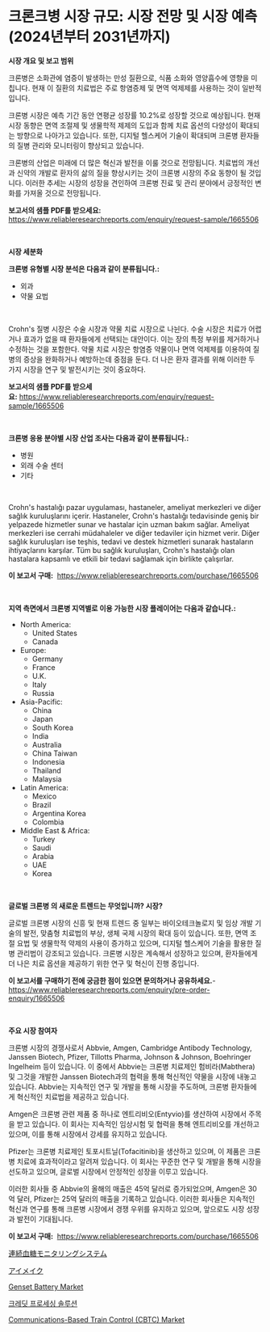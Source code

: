 <p><h1>크론크병 시장 규모: 시장 전망 및 시장 예측 (2024년부터 2031년까지)</h1></p><p><strong>시장 개요 및 보고 범위</strong></p>
<p><p>크론병은 소화관에 염증이 발생하는 만성 질환으로, 식품 소화와 영양흡수에 영향을 미칩니다. 현재 이 질환의 치료법은 주로 항염증제 및 면역 억제제를 사용하는 것이 일반적입니다. </p><p>크론병 시장은 예측 기간 동안 연평균 성장률 10.2%로 성장할 것으로 예상됩니다. 현재 시장 동향은 면역 조절제 및 생물학적 제제의 도입과 함께 치료 옵션의 다양성이 확대되는 방향으로 나아가고 있습니다. 또한, 디지털 헬스케어 기술이 확대되며 크론병 환자들의 질병 관리와 모니터링이 향상되고 있습니다.</p><p>크론병의 산업은 미래에 더 많은 혁신과 발전을 이룰 것으로 전망됩니다. 치료법의 개선과 신약의 개발로 환자의 삶의 질을 향상시키는 것이 크론병 시장의 주요 동향이 될 것입니다. 이러한 추세는 시장의 성장을 견인하여 크론병 진료 및 관리 분야에서 긍정적인 변화를 가져올 것으로 전망됩니다.</p></p>
<p><strong>보고서의 샘플 PDF를 받으세요:</strong> <a href="https://www.reliableresearchreports.com/enquiry/request-sample/1665506">https://www.reliableresearchreports.com/enquiry/request-sample/1665506</a></p>
<p>&nbsp;</p>
<p><strong>시장 세분화</strong></p>
<p><strong>크론병 유형별 시장 분석은 다음과 같이 분류됩니다.:</strong></p>
<p><ul><li>외과</li><li>약물 요법</li></ul></p>
<p>&nbsp;</p>
<p><p>Crohn's 질병 시장은 수술 시장과 약물 치료 시장으로 나뉜다. 수술 시장은 치료가 어렵거나 효과가 없을 때 환자들에게 선택되는 대안이다. 이는 장의 특정 부위를 제거하거나 수정하는 것을 포함한다. 약물 치료 시장은 항염증 약물이나 면역 억제제를 이용하여 질병의 증상을 완화하거나 예방하는데 중점을 둔다. 더 나은 환자 결과를 위해 이러한 두 가지 시장을 연구 및 발전시키는 것이 중요하다.</p></p>
<p><strong>보고서의 샘플 PDF를 받으세요:</strong>&nbsp;<a href="https://www.reliableresearchreports.com/enquiry/request-sample/1665506">https://www.reliableresearchreports.com/enquiry/request-sample/1665506</a></p>
<p>&nbsp;</p>
<p><strong> 크론병 응용 분야별 시장 산업 조사는 다음과 같이 분류됩니다.:</strong></p>
<p><ul><li>병원</li><li>외래 수술 센터</li><li>기타</li></ul></p>
<p>&nbsp;</p>
<p><p>Crohn's hastalığı pazar uygulaması, hastaneler, ameliyat merkezleri ve diğer sağlık kuruluşlarını içerir. Hastaneler, Crohn's hastalığı tedavisinde geniş bir yelpazede hizmetler sunar ve hastalar için uzman bakım sağlar. Ameliyat merkezleri ise cerrahi müdahaleler ve diğer tedaviler için hizmet verir. Diğer sağlık kuruluşları ise teşhis, tedavi ve destek hizmetleri sunarak hastaların ihtiyaçlarını karşılar. Tüm bu sağlık kuruluşları, Crohn's hastalığı olan hastalara kapsamlı ve etkili bir tedavi sağlamak için birlikte çalışırlar.</p></p>
<p><strong>이 보고서 구매:</strong>&nbsp; <a href="https://www.reliableresearchreports.com/purchase/1665506">https://www.reliableresearchreports.com/purchase/1665506</a></p>
<p>&nbsp;</p>
<p><strong>지역 측면에서 크론병 지역별로 이용 가능한 시장 플레이어는 다음과 같습니다.:</strong></p>
<p><ul>
    <li>
        North America:
        <ul>
            <li>United States</li>
            <li>Canada</li>
        </ul>
    </li>
    <li>
        Europe:
        <ul>
            <li>Germany</li>
            <li>France</li>
            <li>U.K.</li>
            <li>Italy</li>
            <li>Russia</li>
        </ul>
    </li>
    <li>
        Asia-Pacific:
        <ul>
            <li>China</li>
            <li>Japan</li>
            <li>South Korea</li>
            <li>India</li>
            <li>Australia</li>
            <li>China Taiwan</li>
            <li>Indonesia</li>
            <li>Thailand</li>
            <li>Malaysia</li>
        </ul>
    </li>
    <li>
        Latin America:
        <ul>
            <li>Mexico</li>
            <li>Brazil</li>
            <li>Argentina Korea</li>
            <li>Colombia</li>
        </ul>
    </li>
    <li>
        Middle East & Africa:
        <ul>
            <li>Turkey</li>
            <li>Saudi</li>
            <li>Arabia</li>
            <li>UAE</li>
            <li>Korea</li>
        </ul>
    </li>
    </ul></p>
<p>&nbsp;</p>
<p><strong>글로벌 크론병 의 새로운 트렌드는 무엇입니까? 시장?</strong></p>
<p><p>글로벌 크론병 시장의 신흥 및 현재 트렌드 중 일부는 바이오테크놀로지 및 임상 개발 기술의 발전, 맞춤형 치료법의 부상, 생체 국제 시장의 확대 등이 있습니다. 또한, 면역 조절 요법 및 생물학적 약제의 사용이 증가하고 있으며, 디지털 헬스케어 기술을 활용한 질병 관리법이 강조되고 있습니다. 크론병 시장은 계속해서 성장하고 있으며, 환자들에게 더 나은 치료 옵션을 제공하기 위한 연구 및 혁신이 진행 중입니다.</p></p>
<p><strong>이 보고서를 구매하기 전에 궁금한 점이 있으면 문의하거나 공유하세요.</strong>- <a href="https://www.reliableresearchreports.com/enquiry/pre-order-enquiry/1665506">https://www.reliableresearchreports.com/enquiry/pre-order-enquiry/1665506</a></p>
<p>&nbsp;</p>
<p><strong>주요 시장 참여자</strong></p>
<p><p>크론병 시장의 경쟁사로서 Abbvie, Amgen, Cambridge Antibody Technology, Janssen Biotech, Pfizer, Tillotts Pharma, Johnson & Johnson, Boehringer Ingelheim 등이 있습니다. 이 중에서 Abbvie는 크론병 치료제인 험비라(Mabthera) 및 그것을 개발한 Janssen Biotech과의 협력을 통해 혁신적인 약물을 시장에 내놓고 있습니다. Abbvie는 지속적인 연구 및 개발을 통해 시장을 주도하며, 크론병 환자들에게 혁신적인 치료법을 제공하고 있습니다.</p><p>Amgen은 크론병 관련 제품 중 하나로 엔트리비오(Entyvio)를 생산하여 시장에서 주목을 받고 있습니다. 이 회사는 지속적인 임상시험 및 협력을 통해 엔트리비오를 개선하고 있으며, 이를 통해 시장에서 강세를 유지하고 있습니다.</p><p>Pfizer는 크론병 치료제인 토포시트닐(Tofacitinib)을 생산하고 있으며, 이 제품은 크론병 치료에 효과적이라고 알려져 있습니다. 이 회사는 꾸준한 연구 및 개발을 통해 시장을 선도하고 있으며, 글로벌 시장에서 안정적인 성장을 이루고 있습니다.</p><p>이러한 회사들 중 Abbvie의 올해의 매출은 45억 달러로 증가되었으며, Amgen은 30억 달러, Pfizer는 25억 달러의 매출을 기록하고 있습니다. 이러한 회사들은 지속적인 혁신과 연구를 통해 크론병 시장에서 경쟁 우위를 유지하고 있으며, 앞으로도 시장 성장과 발전이 기대됩니다.</p></p>
<p><strong>이 보고서 구매:</strong>&nbsp;&nbsp;<a href="https://www.reliableresearchreports.com/purchase/1665506">https://www.reliableresearchreports.com/purchase/1665506</a></p>
<p><p><a href="https://github.com/joaejkdzgyljvo6/Market-Research-Report-List-1/blob/main/887739415996.md">連続血糖モニタリングシステム</a></p><p><a href="https://github.com/NashBeahan2023/Market-Research-Report-List-1/blob/main/514320915997.md">アイメイク</a></p><p><a href="https://github.com/johnbach50/Market-Research-Report-List-2/blob/main/genset-battery-market.md">Genset Battery Market</a></p><p><a href="https://github.com/vsap75a286l/Market-Research-Report-List-1/blob/main/619790114766.md">크레딧 프로세싱 솔루션</a></p><p><a href="https://issuu.com/reportprime-2/docs/communications-based-train-control-cbtc-market-siz">Communications-Based Train Control (CBTC) Market</a></p></p>
